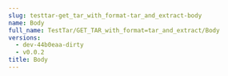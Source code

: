 ```yaml
---
slug: testtar-get_tar_with_format-tar_and_extract-body
name: Body
full_name: TestTar/GET_TAR_with_format=tar_and_extract/Body
versions:
  - dev-44b0eaa-dirty
  - v0.0.2
title: Body
---
```


